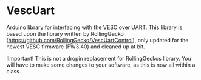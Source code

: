 # VescUart

Arduino library for interfacing with the VESC over UART. This library is based upon the library written by RollingGecko (https://github.com/RollingGecko/VescUartControl), only updated for the newest VESC firmware (FW3.40) and cleaned up at bit.

!Important! This is not a dropin replacement for RollingGeckos library. You will have to make some changes to your software, as this is now all within a class.

